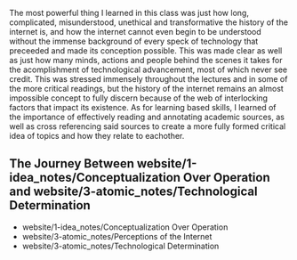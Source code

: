 
The most powerful thing I learned in this class was just how long, complicated, misunderstood, unethical and transformative the history of the internet is, and how the internet cannot even begin to be understood without the immense background of every speck of technology that preceeded and made its conception possible. This was made clear as well as just how many minds, actions and people behind the scenes it takes for the acomplishment of technological advancement, most of which never see credit. This was stressed immensely throughout the lectures and in some of the more critical readings, but the history of the internet remains an almost impossible concept to fully discern because of the web of interlocking factors that impact its existence. As for learning based skills, I learned of the importance of effectively reading and annotating academic sources, as well as cross referencing said sources to create a more fully formed critical idea of topics and how they relate to eachother.


## The Journey Between website/1-idea_notes/Conceptualization Over Operation and website/3-atomic_notes/Technological Determination
- website/1-idea_notes/Conceptualization Over Operation
- website/3-atomic_notes/Perceptions of the Internet
- website/3-atomic_notes/Technological Determination

